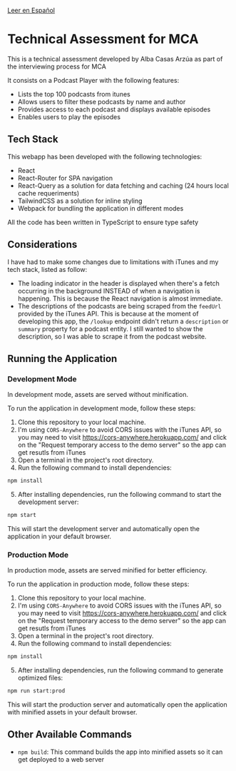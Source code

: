 [Leer en Español](./README.es.md)

# Technical Assessment for MCA

This is a technical assessment developed by Alba Casas Arzúa as part of the interviewing process for MCA

It consists on a Podcast Player with the following features:

- Lists the top 100 podcasts from itunes
- Allows users to filter these podcasts by name and author
- Provides access to each podcast and displays available episodes
- Enables users to play the episodes

## Tech Stack

This webapp has been developed with the following technologies:

- React
- React-Router for SPA navigation
- React-Query as a solution for data fetching and caching (24 hours local cache requeriments)
- TailwindCSS as a solution for inline styling
- Webpack for bundling the application in different modes

All the code has been written in TypeScript to ensure type safety

## Considerations

I have had to make some changes due to limitations with iTunes and my tech stack, listed as follow:

- The loading indicator in the header is displayed when there's a fetch occurring in the background INSTEAD of when a navigation is happening. This is because the React navigation is almost immediate.
- The descriptions of the podcasts are being scraped from the `feedUrl` provided by the iTunes API. This is because at the moment of developing this app, the `/lookup` endpoint didn't return a `description` or `summary` property for a podcast entity. I still wanted to show the description, so I was able to scrape it from the podcast website.

## Running the Application

### Development Mode

In development mode, assets are served without minification.

To run the application in development mode, follow these steps:

1. Clone this repository to your local machine.
2. I'm using `CORS-Anywhere` to avoid CORS issues with the iTunes API, so you may need to visit https://cors-anywhere.herokuapp.com/ and click on the "Request temporary access to the demo server" so the app can get resutls from iTunes
3. Open a terminal in the project's root directory.
4. Run the following command to install dependencies:

```bash
npm install
```

5. After installing dependencies, run the following command to start the development server:

```bash
npm start
```

This will start the development server and automatically open the application in your default browser.

### Production Mode

In production mode, assets are served minified for better efficiency.

To run the application in production mode, follow these steps:

1. Clone this repository to your local machine.
2. I'm using `CORS-Anywhere` to avoid CORS issues with the iTunes API, so you may need to visit https://cors-anywhere.herokuapp.com/ and click on the "Request temporary access to the demo server" so the app can get resutls from iTunes
3. Open a terminal in the project's root directory.
4. Run the following command to install dependencies:

```bash
npm install
```

5. After installing dependencies, run the following command to generate optimized files:

```bash
npm run start:prod
```

This will start the production server and automatically open the application with minified assets in your default browser.

## Other Available Commands

- `npm build`: This command builds the app into minified assets so it can get deployed to a web server
